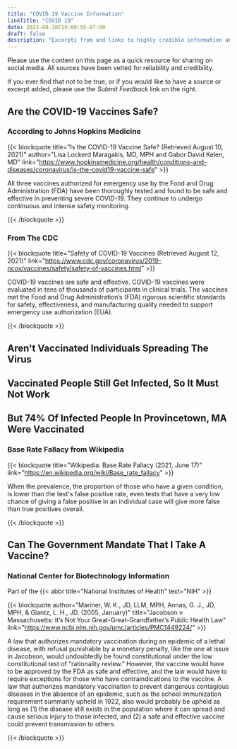 ```yaml
---
title: "COVID 19 Vaccine Information"
linkTitle: "COVID 19"
date: 2021-08-10T14:09:55-07:00
draft: false
description: "Excerpts from and links to highly credible information about the COVID-19 Vaccines"
---
```


Please use the content on this page as a quick resource for sharing on social media. All sources have been vetted for reliability and credibility.

If you ever find that not to be true, or if you would like to have a source or excerpt added, please use the *Submit Feedback* link on the right.

## Are the COVID-19 Vaccines Safe?

### According to Johns Hopkins Medicine

{{< blockquote title="Is the COVID-19 Vaccine Safe? (Retrieved August 10, 2021)" author="Lisa Lockerd Maragakis, MD, MPH and Gabor David Kelen, MD" link="https://www.hopkinsmedicine.org/health/conditions-and-diseases/coronavirus/is-the-covid19-vaccine-safe" >}}

All three vaccines authorized for emergency use by the Food and Drug Administration (FDA) have been thoroughly tested and found to be safe and effective in preventing severe COVID-19. They continue to undergo continuous and intense safety monitoring.

{{< /blockquote >}}

### From The CDC

{{< blockquote title="Safety of COVID-19 Vaccines (Retrieved August 12, 2021)" link="https://www.cdc.gov/coronavirus/2019-ncov/vaccines/safety/safety-of-vaccines.html" >}}

COVID-19 vaccines are safe and effective. COVID-19 vaccines were evaluated in tens of thousands of participants in clinical trials. The vaccines met the Food and Drug Administration’s (FDA) rigorous scientific standards for safety, effectiveness, and manufacturing quality needed to support emergency use authorization (EUA).

{{< /blockquote >}}

## Aren't Vaccinated Individuals Spreading The Virus

## Vaccinated People Still Get Infected, So It Must Not Work

## But 74% Of Infected People In Provincetown, MA Were Vaccinated

### Base Rate Fallacy from Wikipedia

{{< blockquote title="Wikipedia: Base Rate Fallacy (2021, June 17)" link="https://en.wikipedia.org/wiki/Base_rate_fallacy" >}}

When the prevalence, the proportion of those who have a given condition, is lower than the test's false positive rate, even tests that have a very low chance of giving a false positive in an individual case will give more false than true positives overall.

{{< /blockquote >}}

## Can The Government Mandate That I Take A Vaccine?

### National Center for Biotechnology Information

Part of the {{< abbr title="National Institutes of Health" text="NIH" >}}

{{< blockquote author="Mariner, W. K., JD, LLM, MPH, Annas, G. J., JD, MPH, & Glantz, L. H., JD. (2005, January)" title="Jacobson v Massachusetts: It’s Not Your Great-Great-Grandfather’s Public Health Law" link="https://www.ncbi.nlm.nih.gov/pmc/articles/PMC1449224/" >}}

A law that authorizes mandatory vaccination during an epidemic of a lethal disease, with refusal punishable by a monetary penalty, like the one at issue in Jacobson, would undoubtedly be found constitutional under the low constitutional test of “rationality review.” However, the vaccine would have to be approved by the FDA as safe and effective, and the law would have to require exceptions for those who have contraindications to the vaccine. A law that authorizes mandatory vaccination to prevent dangerous contagious diseases in the absence of an epidemic, such as the school immunization requirement summarily upheld in 1922, also would probably be upheld as long as (1) the disease still exists in the population where it can spread and cause serious injury to those infected, and (2) a safe and effective vaccine could prevent transmission to others.

{{< /blockquote >}}